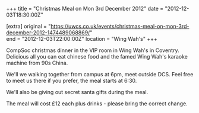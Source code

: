 +++
title = "Christmas Meal on Mon 3rd December 2012"
date = "2012-12-03T18:30:00Z"

[extra]
original = "https://uwcs.co.uk/events/christmas-meal-on-mon-3rd-december-2012-1474489068869/"    
end = "2012-12-03T22:00:00Z"
location = "Wing Wah's"
+++

CompSoc christmas dinner in the VIP room in Wing Wah's in Coventry. Delicious all you can eat chinese food and the famed Wing Wah's karaoke machine from 90s China.

We'll we walking together from campus at 6pm, meet outside DCS. Feel free to meet us there if you prefer, the meal starts at 6:30.

We'll also be giving out secret santa gifts during the meal.

The meal will cost £12 each plus drinks - please bring the correct change.


